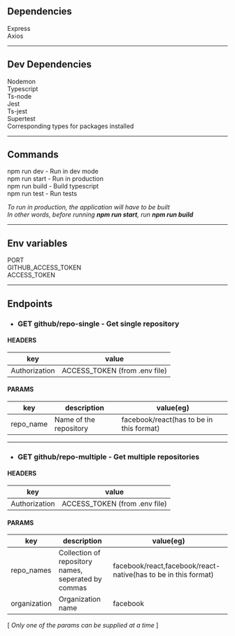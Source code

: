 ## Dependencies  
Express  
Axios

___


## Dev Dependencies
Nodemon  
Typescript  
Ts-node  
Jest  
Ts-jest  
Supertest  
Corresponding types for packages installed

___


## Commands  
npm run dev - Run in dev mode  
npm run start - Run in production  
npm run build - Build typescript  
npm run test - Run tests  

_To run in production, the application will have to be built_  
_In other words, before running **npm run start**, run **npm run build**_

___

## Env variables  
PORT  
GITHUB_ACCESS_TOKEN  
ACCESS_TOKEN  

___

## Endpoints  
- ### __GET__  github/repo-single - Get single repository  

 #### HEADERS 
key | value
----| -----  
Authorization | ACCESS_TOKEN (from .env file)  

#### PARAMS  
key | description | value(eg)
--- | ----------- | --------  
repo_name | Name of the repository | facebook/react(has to be in this format)  

---

- ### __GET__  github/repo-multiple - Get multiple repositories  

#### HEADERS
key | value
--- | -----  
Authorization | ACCESS_TOKEN (from .env file)  
#### PARAMS  
key | description | value(eg)
--- | ----- | -----------
repo_names | Collection of repository names, seperated by commas | facebook/react,facebook/react-native(has to be in this format)  
organization | Organization name  | facebook
[ _Only one of the params can be supplied at a time_ ]






